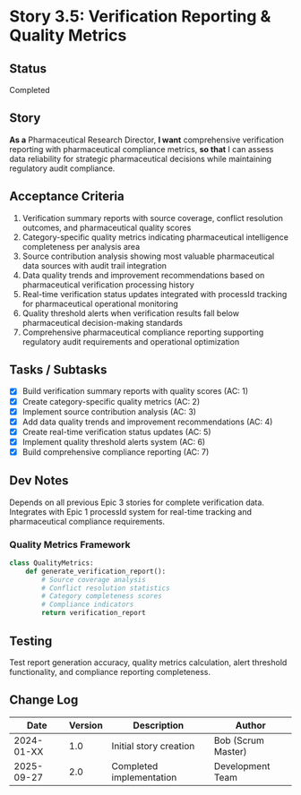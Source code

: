 # Story 3.5: Verification Reporting & Quality Metrics

## Status
Completed

## Story
**As a** Pharmaceutical Research Director,
**I want** comprehensive verification reporting with pharmaceutical compliance metrics,
**so that** I can assess data reliability for strategic pharmaceutical decisions while maintaining regulatory audit compliance.

## Acceptance Criteria
1. Verification summary reports with source coverage, conflict resolution outcomes, and pharmaceutical quality scores
2. Category-specific quality metrics indicating pharmaceutical intelligence completeness per analysis area
3. Source contribution analysis showing most valuable pharmaceutical data sources with audit trail integration
4. Data quality trends and improvement recommendations based on pharmaceutical verification processing history
5. Real-time verification status updates integrated with processId tracking for pharmaceutical operational monitoring
6. Quality threshold alerts when verification results fall below pharmaceutical decision-making standards
7. Comprehensive pharmaceutical compliance reporting supporting regulatory audit requirements and operational optimization

## Tasks / Subtasks
- [x] Build verification summary reports with quality scores (AC: 1)
- [x] Create category-specific quality metrics (AC: 2)
- [x] Implement source contribution analysis (AC: 3)
- [x] Add data quality trends and improvement recommendations (AC: 4)
- [x] Create real-time verification status updates (AC: 5)
- [x] Implement quality threshold alerts system (AC: 6)
- [x] Build comprehensive compliance reporting (AC: 7)

## Dev Notes
Depends on all previous Epic 3 stories for complete verification data. Integrates with Epic 1 processId system for real-time tracking and pharmaceutical compliance requirements.

### Quality Metrics Framework
```python
class QualityMetrics:
    def generate_verification_report():
        # Source coverage analysis
        # Conflict resolution statistics
        # Category completeness scores
        # Compliance indicators
        return verification_report
```

## Testing
Test report generation accuracy, quality metrics calculation, alert threshold functionality, and compliance reporting completeness.

## Change Log
| Date | Version | Description | Author |
|------|---------|-------------|--------|
| 2024-01-XX | 1.0 | Initial story creation | Bob (Scrum Master) |
| 2025-09-27 | 2.0 | Completed implementation | Development Team |